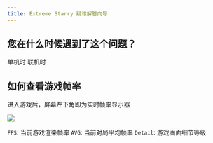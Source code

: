 ```yaml
---
title: Extreme Starry 疑难解答向导
---
```


## 您在什么时候遇到了这个问题？

<GuideButton to="/FAQ/Problem/Slow/Offline">单机时</GuideButton>
<GuideButton to="/FAQ/Problem/Slow/Online/">联机时</GuideButton>

## 如何查看游戏帧率

进入游戏后，屏幕左下角即为实时帧率显示器

![](image/README/1701940390281.png)

`FPS`: 当前游戏渲染帧率
`AVG`: 当前对局平均帧率
`Detail`: 游戏画面细节等级
